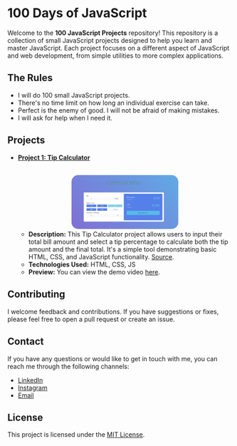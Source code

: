 # 100 Days of JavaScript

Welcome to the **100 JavaScript Projects** repository! This repository is a collection of small JavaScript projects designed to help you learn and master JavaScript. Each project focuses on a different aspect of JavaScript and web development, from simple utilities to more complex applications.


## The Rules

- I will do 100 small JavaScript projects.
- There's no time limit on how long an individual exercise can take.
- Perfect is the enemy of good. I will not be afraid of making mistakes.
- I will ask for help when I need it.


## Projects

- **[Project 1: Tip Calculator](https://github.com/OneSideMoon/100-js-projects/tree/main/tip-calculator)**
    <br><br>
    <div align="center">
        <img src="./preview/tip-calculator.png" style="width: 50%; border-radius: 15px;" alt="Tip Calculator">
    </div>  
    
    - **Description:** This Tip Calculator project allows users to input their total bill amount and select a tip percentage to calculate both the tip amount and the final         total. It's a simple tool demonstrating basic HTML, CSS, and JavaScript functionality. [Source](https://www.youtube.com/watch?v=AOCGM82uVFk&list=PLs7ELP0wqJomtWYbW0N7NYC2VIMg_fAi_&index=1).
    - **Technologies Used:** HTML, CSS, JS
    - **Preview:** You can view the demo video [here](https://drive.google.com/file/d/1d0oPEbIReuW9dLzs6O-lHDPA2LRyKzlF/view?usp=drive_link).


## Contributing

I welcome feedback and contributions. If you have suggestions or fixes, please feel free to open a pull request or create an issue.


## Contact

If you have any questions or would like to get in touch with me, you can reach me through the following channels:
- [LinkedIn](https://www.linkedin.com/in/muhammet-batuhan-sahin-965b81216/)
- [Instagram](https://www.instagram.com/one.side.moon/)
- [Email](mailto:batuhansahin9040@gmail.com)


## License

This project is licensed under the [MIT License](https://github.com/OneSideMoon/frontend-mentor-challenge/blob/main/LICENSE).
